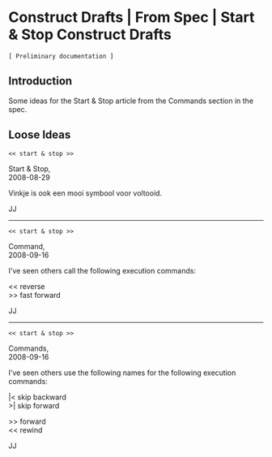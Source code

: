 Construct Drafts | From Spec | Start & Stop Construct Drafts
============================================================

`[ Preliminary documentation ]`

## Introduction

Some ideas for the Start & Stop article from the Commands section in the spec.

## Loose Ideas

`<< start & stop >>`

Start & Stop,  
2008-08-29

Vinkje is ook een mooi symbool voor voltooid.

JJ

-----

`<< start & stop >>`

Command,  
2008-09-16

I've seen others call the following execution commands:

<<  reverse  
\>>  fast forward

JJ

-----

`<< start & stop >>`

Commands,  
2008-09-16

I've seen others use the following names for the following execution commands:

\|<  skip backward  
\>\|  skip forward

\>> forward  
<< rewind  

JJ
